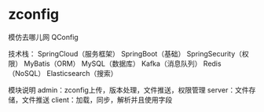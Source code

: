 # zconfig

模仿去哪儿网 QConfig

技术栈：
  SpringCloud（服务框架）
  SpringBoot（基础）
  SpringSecurity（权限）
  MyBatis（ORM）
  MySQL（数据库）
  Kafka（消息队列）
  Redis（NoSQL）
  Elasticsearch（搜索）

模块说明
  admin：zconfig上传，版本处理，文件推送，权限管理
  server：文件存储，文件推送
  client：加载，同步，解析并且使用字段
  
